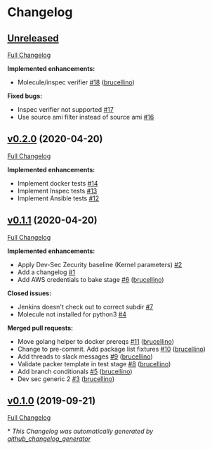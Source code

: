 # Changelog

## [Unreleased](https://github.com/brucellino/ansible-role-molecule-test-agent/tree/HEAD)

[Full Changelog](https://github.com/brucellino/ansible-role-molecule-test-agent/compare/v0.2.0...HEAD)

**Implemented enhancements:**

- Molecule/inspec verifier
  [\#18](https://github.com/brucellino/ansible-role-molecule-test-agent/pull/18)
  ([brucellino](https://github.com/brucellino))

**Fixed bugs:**

- Inspec verifier not supported
  [\#17](https://github.com/brucellino/ansible-role-molecule-test-agent/issues/17)
- Use source ami filter instead of source ami
  [\#16](https://github.com/brucellino/ansible-role-molecule-test-agent/issues/16)

## [v0.2.0](https://github.com/brucellino/ansible-role-molecule-test-agent/tree/v0.2.0) (2020-04-20)

[Full Changelog](https://github.com/brucellino/ansible-role-molecule-test-agent/compare/v0.1.1...v0.2.0)

**Implemented enhancements:**

- Implement docker tests
  [\#14](https://github.com/brucellino/ansible-role-molecule-test-agent/issues/14)
- Implement Inspec tests
  [\#13](https://github.com/brucellino/ansible-role-molecule-test-agent/issues/13)
- Implement Ansible tests
  [\#12](https://github.com/brucellino/ansible-role-molecule-test-agent/issues/12)

## [v0.1.1](https://github.com/brucellino/ansible-role-molecule-test-agent/tree/v0.1.1) (2020-04-20)

[Full Changelog](https://github.com/brucellino/ansible-role-molecule-test-agent/compare/v0.1.0...v0.1.1)

**Implemented enhancements:**

- Apply Dev-Sec Zecurity baseline \(Kernel parameters\)
  [\#2](https://github.com/brucellino/ansible-role-molecule-test-agent/issues/2)
- Add a changelog
  [\#1](https://github.com/brucellino/ansible-role-molecule-test-agent/issues/1)
- Add AWS credentials to bake stage
  [\#6](https://github.com/brucellino/ansible-role-molecule-test-agent/pull/6)
  ([brucellino](https://github.com/brucellino))

**Closed issues:**

- Jenkins doesn't check out to correct subdir
  [\#7](https://github.com/brucellino/ansible-role-molecule-test-agent/issues/7)
- Molecule not installed for python3
  [\#4](https://github.com/brucellino/ansible-role-molecule-test-agent/issues/4)

**Merged pull requests:**

- Move golang helper to docker prereqs
  [\#11](https://github.com/brucellino/ansible-role-molecule-test-agent/pull/11)
  ([brucellino](https://github.com/brucellino))
- Change to pre-commit. Add package list fixtures
  [\#10](https://github.com/brucellino/ansible-role-molecule-test-agent/pull/10)
  ([brucellino](https://github.com/brucellino))
- Add threads to slack messages
  [\#9](https://github.com/brucellino/ansible-role-molecule-test-agent/pull/9)
  ([brucellino](https://github.com/brucellino))
- Validate packer template in test stage
  [\#8](https://github.com/brucellino/ansible-role-molecule-test-agent/pull/8)
  ([brucellino](https://github.com/brucellino))
- Add branch conditionals
  [\#5](https://github.com/brucellino/ansible-role-molecule-test-agent/pull/5)
  ([brucellino](https://github.com/brucellino))
- Dev sec generic 2
  [\#3](https://github.com/brucellino/ansible-role-molecule-test-agent/pull/3)
  ([brucellino](https://github.com/brucellino))

## [v0.1.0](https://github.com/brucellino/ansible-role-molecule-test-agent/tree/v0.1.0) (2019-09-21)

[Full Changelog](https://github.com/brucellino/ansible-role-molecule-test-agent/compare/8a9f95c4c09896f14a93581ff039240777c68f31...v0.1.0)

\* _This Changelog was automatically generated by
[github_changelog_generator](https://github.com/github-changelog-generator/github-changelog-generator)_
